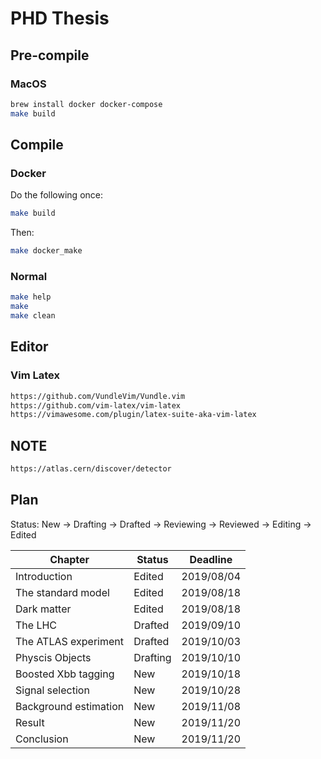 # PHD Thesis

## Pre-compile
### MacOS
```bash
brew install docker docker-compose
make build
```

## Compile

### Docker
Do the following once:  
```bash
make build
```

Then:  
```bash
make docker_make
```

### Normal
```bash
make help
make
make clean
```

## Editor

### Vim Latex

```bash
https://github.com/VundleVim/Vundle.vim
https://github.com/vim-latex/vim-latex
https://vimawesome.com/plugin/latex-suite-aka-vim-latex
```

## NOTE
```bash
https://atlas.cern/discover/detector
```

## Plan
Status: New -> Drafting -> Drafted -> Reviewing -> Reviewed -> Editing -> Edited  


| Chapter               | Status    | Deadline   |
|-----------------------|-----------|------------|
| Introduction          | Edited    | 2019/08/04 |
| The standard model    | Edited    | 2019/08/18 |
| Dark matter           | Edited    | 2019/08/18 |
| The LHC               | Drafted   | 2019/09/10 |
| The ATLAS experiment  | Drafted   | 2019/10/03 |
| Physcis Objects       | Drafting  | 2019/10/10 |
| Boosted Xbb tagging   | New       | 2019/10/18 |
| Signal selection      | New       | 2019/10/28 |
| Background estimation | New       | 2019/11/08 |
| Result                | New       | 2019/11/20 |
| Conclusion            | New       | 2019/11/20 |
